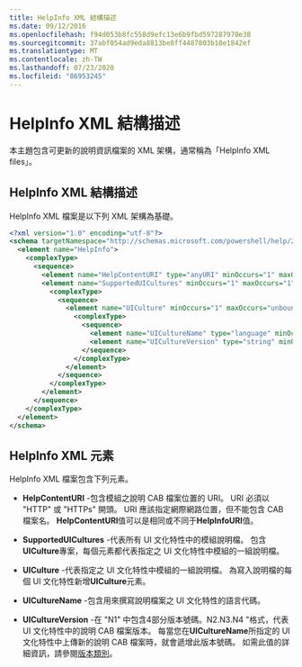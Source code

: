 ```yaml
---
title: HelpInfo XML 結構描述
ms.date: 09/12/2016
ms.openlocfilehash: f94d053b8fc558d9efc13e6b9fbd597287970e38
ms.sourcegitcommit: 37abf054ad9eda8813be8ff4487803b10e1842ef
ms.translationtype: MT
ms.contentlocale: zh-TW
ms.lasthandoff: 07/23/2020
ms.locfileid: "86953245"
---
```

# <a name="helpinfo-xml-schema"></a>HelpInfo XML 結構描述

本主題包含可更新的說明資訊檔案的 XML 架構，通常稱為「HelpInfo XML files」。

## <a name="helpinfo-xml-schema"></a>HelpInfo XML 結構描述

HelpInfo XML 檔案是以下列 XML 架構為基礎。

```xml
<?xml version="1.0" encoding="utf-8"?>
<schema targetNamespace="http://schemas.microsoft.com/powershell/help/2010/05" xmlns="http://www.w3.org/2001/XMLSchema">
  <element name="HelpInfo">
    <complexType>
      <sequence>
        <element name="HelpContentURI" type="anyURI" minOccurs="1" maxOccurs="1" />
        <element name="SupportedUICultures" minOccurs="1" maxOccurs="1">
          <complexType>
            <sequence>
              <element name="UICulture" minOccurs="1" maxOccurs="unbounded">
                <complexType>
                  <sequence>
                    <element name="UICultureName" type="language" minOccurs="1" maxOccurs="1" />
                    <element name="UICultureVersion" type="string" minOccurs="1" maxOccurs="1" />
                  </sequence>
                </complexType>
              </element>
            </sequence>
          </complexType>
        </element>
      </sequence>
    </complexType>
  </element>
</schema>
```

## <a name="helpinfo-xml-elements"></a>HelpInfo XML 元素

HelpInfo XML 檔案包含下列元素。

- **HelpContentURI** -包含模組之說明 CAB 檔案位置的 URI。 URI 必須以 "HTTP" 或 "HTTPs" 開頭。 URI 應該指定網際網路位置，但不能包含 CAB 檔案名。 **HelpContentURI**值可以是相同或不同于**HelpInfoURI**值。

- **SupportedUICultures** -代表所有 UI 文化特性中的模組說明檔。 包含**UICulture**專案，每個元素都代表指定之 UI 文化特性中模組的一組說明檔。

- **UICulture** -代表指定之 UI 文化特性中模組的一組說明檔。 為寫入說明檔的每個 UI 文化特性新增**UICulture**元素。

- **UICultureName** -包含用來撰寫說明檔案之 UI 文化特性的語言代碼。

- **UICultureVersion** -在 "N1" 中包含4部分版本號碼。N2.N3.N4 "格式，代表 UI 文化特性中的說明 CAB 檔案版本。 每當您在**UICultureName**所指定的 UI 文化特性中上傳新的說明 CAB 檔案時，就會遞增此版本號碼。 如需此值的詳細資訊，請參閱[版本類別](/dotnet/api/system.version)。
